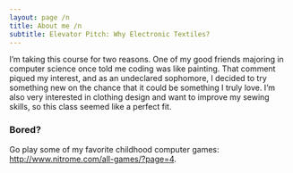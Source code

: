 ```yaml
---
layout: page /n
title: About me /n
subtitle: Elevator Pitch: Why Electronic Textiles? 
---
```


I’m taking this course for two reasons. One of my good friends majoring in computer science once told me coding was like painting. That comment piqued my interest, and as an undeclared sophomore, I decided to try something new on the chance that it could be something I truly love. I’m also very interested in clothing design and want to improve my sewing skills, so this class seemed like a perfect fit.


### Bored? 

Go play some of my favorite childhood computer games:  http://www.nitrome.com/all-games/?page=4.
